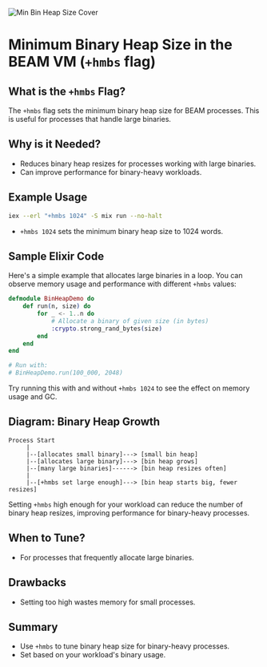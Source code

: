![Min Bin Heap Size Cover](https://images.unsplash.com/photo-1465101046530-73398c7f28ca?auto=format&fit=crop&w=1000&q=80)

# Minimum Binary Heap Size in the BEAM VM (`+hmbs` flag)

## What is the `+hmbs` Flag?
The `+hmbs` flag sets the minimum binary heap size for BEAM processes. This is useful for processes that handle large binaries.

## Why is it Needed?
- Reduces binary heap resizes for processes working with large binaries.
- Can improve performance for binary-heavy workloads.


## Example Usage
```sh
iex --erl "+hmbs 1024" -S mix run --no-halt
```
- `+hmbs 1024` sets the minimum binary heap size to 1024 words.

## Sample Elixir Code
Here's a simple example that allocates large binaries in a loop. You can observe memory usage and performance with different `+hmbs` values:

```elixir
defmodule BinHeapDemo do
	def run(n, size) do
		for _ <- 1..n do
			# Allocate a binary of given size (in bytes)
			:crypto.strong_rand_bytes(size)
		end
	end
end

# Run with:
# BinHeapDemo.run(100_000, 2048)
```

Try running this with and without `+hmbs 1024` to see the effect on memory usage and GC.

## Diagram: Binary Heap Growth

```
Process Start
	 |
	 |--[allocates small binary]---> [small bin heap]
	 |--[allocates large binary]---> [bin heap grows]
	 |--[many large binaries]------> [bin heap resizes often]
	 |
	 |--[+hmbs set large enough]---> [bin heap starts big, fewer resizes]
```

Setting `+hmbs` high enough for your workload can reduce the number of binary heap resizes, improving performance for binary-heavy processes.

## When to Tune?
- For processes that frequently allocate large binaries.

## Drawbacks
- Setting too high wastes memory for small processes.

## Summary
- Use `+hmbs` to tune binary heap size for binary-heavy processes.
- Set based on your workload's binary usage.
